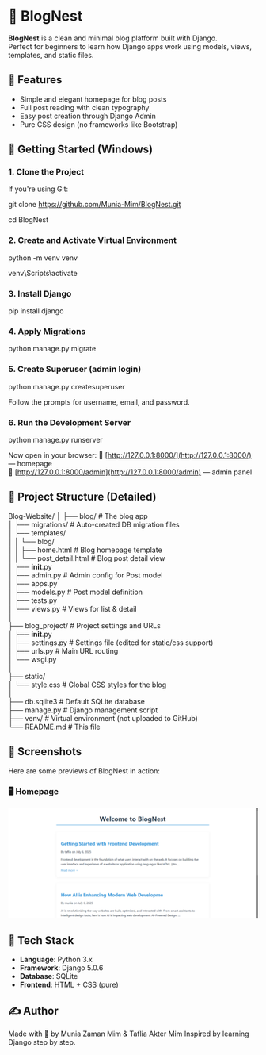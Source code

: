 # 📘 BlogNest

**BlogNest** is a clean and minimal blog platform built with Django.  
Perfect for beginners to learn how Django apps work using models, views, templates, and static files.

## 📸 Features

- Simple and elegant homepage for blog posts
- Full post reading with clean typography
- Easy post creation through Django Admin
- Pure CSS design (no frameworks like Bootstrap)


## 🚀 Getting Started (Windows)

### 1. Clone the Project

If you're using Git:

git clone https://github.com/Munia-Mim/BlogNest.git

cd BlogNest

### 2. Create and Activate Virtual Environment

python -m venv venv

venv\Scripts\activate

### 3. Install Django

pip install django

### 4. Apply Migrations

python manage.py migrate

### 5. Create Superuser (admin login)

python manage.py createsuperuser

Follow the prompts for username, email, and password.

### 6. Run the Development Server

python manage.py runserver

Now open in your browser:
🔗 [http://127.0.0.1:8000/](http://127.0.0.1:8000/) — homepage  
🔐 [http://127.0.0.1:8000/admin](http://127.0.0.1:8000/admin) — admin panel  


## 📁 Project Structure (Detailed)

Blog-Website/
│
├── blog/                      # The blog app  
│   ├── migrations/            # Auto-created DB migration files  
│   ├── templates/  
│   │   └── blog/  
│   │       ├── home.html      # Blog homepage template  
│   │       └── post_detail.html # Blog post detail view  
│   ├── __init__.py  
│   ├── admin.py               # Admin config for Post model  
│   ├── apps.py  
│   ├── models.py              # Post model definition  
│   ├── tests.py  
│   └── views.py               # Views for list & detail  
│  
├── blog_project/              # Project settings and URLs  
│   ├── __init__.py  
│   ├── settings.py            # Settings file (edited for static/css support)  
│   ├── urls.py                # Main URL routing  
│   └── wsgi.py  
│  
├── static/  
│   └── style.css              # Global CSS styles for the blog  
│  
├── db.sqlite3                 # Default SQLite database  
├── manage.py                  # Django management script  
├── venv/                      # Virtual environment (not uploaded to GitHub)  
└── README.md                  # This file  

## 📸 Screenshots

Here are some previews of BlogNest in action:

### 🖥️ Homepage

![Homepage Screenshot](Screenshots/screenshot1.png)


## 🧠 Tech Stack

* **Language**: Python 3.x
* **Framework**: Django 5.0.6
* **Database**: SQLite
* **Frontend**: HTML + CSS (pure)

## ✍️ Author

Made with 💙 by Munia Zaman Mim & Taflia Akter Mim
Inspired by learning Django step by step.

